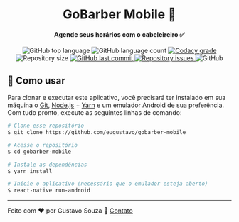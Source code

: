<h1 align="center">
    GoBarber Mobile 💈
</h1>

<h4 align="center">
  Agende seus horários com o cabeleireiro ✅
</h4>
<p align="center">
  <img alt="GitHub top language" src="https://img.shields.io/github/languages/top/eugustavo/gobarber-mobile.svg">
  
  <img alt="GitHub language count" src="https://img.shields.io/github/languages/count/eugustavo/gobarber-mobile.svg">
  
  <a href="https://www.codacy.com/app/eugustavo/gobarber-mobile?utm_source=github.com&amp;utm_medium=referral&amp;utm_content=eugustavo/gobarber-mobile&amp;utm_campaign=Badge_Grade">
    <img alt="Codacy grade" src="https://img.shields.io/codacy/grade/eac67ca345934f4c8e4435a8606e7baa.svg">
  </a>
  
  <img alt="Repository size" src="https://img.shields.io/github/repo-size/eugustavo/gobarber-mobile.svg">
  <a href="https://github.com/eugustavo/gobarber-mobile/commits/master">
    <img alt="GitHub last commit" src="https://img.shields.io/github/last-commit/eugustavo/gobarber-mobile.svg">
  </a>
  
  <a href="https://github.com/eugustavo/gobarber-mobile/issues">
    <img alt="Repository issues" src="https://img.shields.io/github/issues/eugustavo/gobarber-mobile.svg">
  </a>
  
  <img alt="GitHub" src="https://img.shields.io/github/license/eugustavo/gobarber-mobile.svg"> 
</p>

  
## :rocket: Como usar
Para clonar e executar este aplicativo, você precisará ter instalado em sua máquina o [Git](https://git-scm.com), [Node.js](https://nodejs.org) + [Yarn](https://yarnpkg.com) e um emulador Android de sua preferência. Com tudo pronto, execute as seguintes linhas de comando:

```bash
# Clone esse repositório
$ git clone https://github.com/eugustavo/gobarber-mobile

# Acesse o repositório
$ cd gobarber-mobile

# Instale as dependências
$ yarn install

# Inicie o aplicativo (necessário que o emulador esteja aberto)
$ react-native run-android
```

---

Feito com ♥ por Gustavo Souza :wave: [Contato](https://www.linkedin.com/in/eugustavosouza/)

